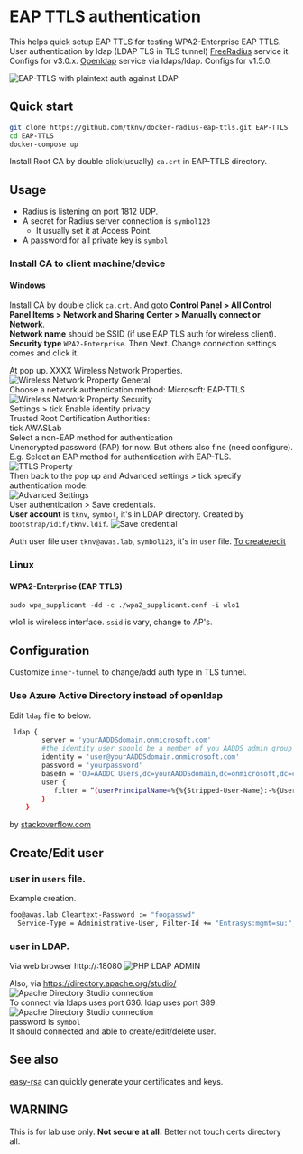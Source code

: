 # EAP TTLS authentication

This helps quick setup EAP TTLS for testing WPA2-Enterprise EAP TTLS. User authentication by ldap (LDAP TLS in TLS tunnel)
[FreeRadius](https://github.com/FreeRADIUS/freeradius-server) service it. Configs for v3.0.x.
[Openldap](https://git.openldap.org/openldap/openldap) service via ldaps/ldap. Configs for v1.5.0.

![EAP-TTLS with plaintext auth against LDAP](./img/eap-ttls-ldap.png "EAP-TTLS with plaintext auth against LDAP")

## Quick start

```bash
git clone https://github.com/tknv/docker-radius-eap-ttls.git EAP-TTLS
cd EAP-TTLS
docker-compose up
```

Install Root CA by double click(usually) `ca.crt` in EAP-TTLS directory.

## Usage

* Radius is listening on port 1812 UDP.
* A secret for Radius server connection is `symbol123`
    * It usually set it at Access Point.
* A password for all private key is `symbol`

### Install CA to client machine/device

#### Windows

Install CA by double click `ca.crt`. And goto **Control Panel > All Control Panel Items > Network and Sharing Center > Manually connect or Network**.  
**Network name** should be SSID (if use EAP TLS auth for wireless client). **Security type** `WPA2-Enterprise`. Then Next. Change connection settings comes and click it.

At pop up. XXXX Wireless Network Properties.  
![Wireless Network Property General](./img/wnp-con.png)  
Choose a network authentication method: Microsoft: EAP-TTLS  
![Wireless Network Property Security](./img/wnp-sec.png)  
Settings > tick Enable identity privacy  
Trusted Root Certification Authorities:  
  tick AWASLab  
Select a non-EAP method for authentication  
Unencrypted password (PAP) for now. But others also fine (need configure). E.g. Select an EAP method for authentication with EAP-TLS.  
![TTLS Property](./img/ttls-prop.png)  
Then back to the pop up and Advanced settings > tick specify authentication mode:  
![Advanced Settings](./img/advanced.png)  
User authentication > Save credentials.  
**User account** is `tknv`, `symbol`, it's in LDAP directory. Created by `bootstrap/idif/tknv.ldif`.
![Save credential](./img/cred.png)  

Auth user file user `tknv@awas.lab`, `symbol123`, it's in `user` file. [To create/edit](#createedit-user)  

### Linux

#### WPA2-Enterprise (EAP TTLS)

`sudo wpa_supplicant -dd -c ./wpa2_supplicant.conf -i wlo1`

wlo1 is wireless interface. `ssid` is vary, change to AP's. 

## Configuration

Customize `inner-tunnel` to change/add auth type in TLS tunnel.

### Use Azure Active Directory instead of openldap

Edit `ldap` file to below.

```bash
 ldap {
        server = 'yourAADDSdomain.onmicrosoft.com'
        #the identity user should be a member of you AADDS admin group
        identity = 'user@yourAADDSdomain.onmicrosoft.com' 
        password = 'yourpassword'
        basedn = 'OU=AADDC Users,dc=yourAADDSdomain,dc=onmicrosoft,dc=com'
        user {
           filter = “(userPrincipalName=%{%{Stripped-User-Name}:-%{User-Name}})”
        }
    }
```

by [stackoverflow.com](https://stackoverflow.com/questions/40747952/freeradius-authentication-through-azure-active-directory)

## Create/Edit user

### user in `users` file.

Example creation.

```bash
foo@awas.lab Cleartext-Password := "foopasswd"
  Service-Type = Administrative-User, Filter-Id += "Entrasys:mgmt=su:", Filter-Id += "Entrasys:version=1:mgmt=su:"
```

### user in LDAP.

Via web browser http://<the docker host IP address>:18080
![PHP LDAP ADMIN](./img/phpldapadmin.png "Log in to php ldap admin")

Also, via https://directory.apache.org/studio/
![Apache Directory Studio connection](./img/ads01.png "Property Connection Network parameters")  
To connect via ldaps uses port 636. ldap uses port 389.
![Apache Directory Studio connection](./img/ads02.png "Property Connection Authentications")  
password is `symbol`  
It should connected and able to create/edit/delete user.

## See also

[easy-rsa](https://github.com/OpenVPN/easy-rsa/) can quickly generate your certificates and keys.

## WARNING

This is for lab use only. **Not secure at all.**
Better not touch certs directory all.
